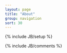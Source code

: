 ```yaml
---
layout: page
title: "About"
group: navigation
sort: 30
---
```

{% include JB/setup %}

<div class="row">
  <div class="span8">
  {% include JB/comments %}
  </div>
</div>